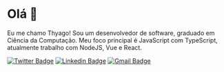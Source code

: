 # Olá 👋
Eu me chamo Thyago! Sou um desenvolvedor de software, graduado em Ciência da Computação. Meu foco principal é JavaScript com TypeScript, atualmente trabalho com NodeJS, Vue e React. 

[![Twitter Badge](https://img.shields.io/badge/-@thyagodias-6633cc?style=flat-square&labelColor=6633cc&logo=twitter&logoColor=white&link=https://twitter.com/thyagojdias)](https://twitter.com/thyagojdias) 
[![Linkedin Badge](https://img.shields.io/badge/-Thyago%20Dias-6633cc?style=flat-square&logo=Linkedin&logoColor=white&link=https://www.linkedin.com/in/thyago-dias-03a601147/)](https://www.linkedin.com/in/thyago-dias-03a601147/) 
[![Gmail Badge](https://img.shields.io/badge/-thyagojuniorrochadias@gmail.com-6633cc?style=flat-square&logo=Gmail&logoColor=white&link=mailto:thyagojuniorrochadias@gmail.com)](mailto:thyagojuniorrochadias@gmail.com)
